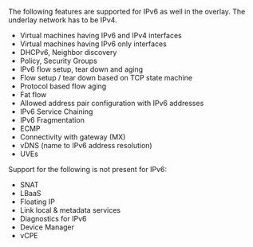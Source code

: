 The following features are supported for IPv6 as well in the overlay. The underlay network has to be IPv4.

* Virtual machines having IPv6 and IPv4 interfaces
* Virtual machines having IPv6 only interfaces
* DHCPv6, Neighbor discovery 
* Policy, Security Groups
* IPv6 flow setup, tear down and aging
* Flow setup / tear down based on TCP state machine
* Protocol based flow aging
* Fat flow
* Allowed address pair configuration with IPv6 addresses
* IPv6 Service Chaining
* IPv6 Fragmentation
* ECMP
* Connectivity with gateway (MX)
* vDNS (name to IPv6 address resolution)
* UVEs

Support for the following is not present for IPv6:
* SNAT
* LBaaS
* Floating IP
* Link local & metadata services
* Diagnostics for IPv6
* Device Manager
* vCPE